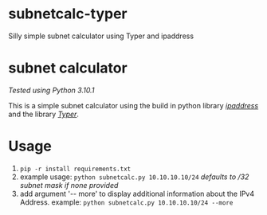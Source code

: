 # subnetcalc-typer
Silly simple subnet calculator using Typer and ipaddress


# subnet calculator
*Tested using Python 3.10.1*

This is a simple subnet calculator using the build in python library *[ipaddress](https://python.readthedocs.io/en/latest/library/ipaddress.html)* and the library
*[Typer](https://typer.tiangolo.com/)*.


# Usage

 1. `pip -r install requirements.txt`
 2.  example usage: `python subnetcalc.py 10.10.10.10/24` 
	 *defaults to /32 subnet mask if none provided*
 3. add argument '-- more' to display additional information about the IPv4 Address.
	 example: `python subnetcalc.py 10.10.10.10/24 --more`
